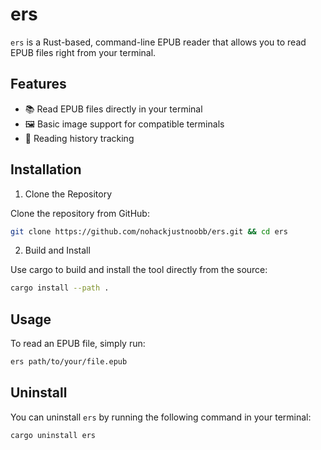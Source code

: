 # ers

`ers` is a Rust-based, command-line EPUB reader that allows you to read EPUB files right from your terminal.

## Features

- 📚 Read EPUB files directly in your terminal
- 🖼️ Basic image support for compatible terminals
- 📖 Reading history tracking

## Installation

1. Clone the Repository

Clone the repository from GitHub:

```bash
git clone https://github.com/nohackjustnoobb/ers.git && cd ers
```

2. Build and Install

Use cargo to build and install the tool directly from the source:

```bash
cargo install --path .
```

## Usage

To read an EPUB file, simply run:

```bash
ers path/to/your/file.epub
```

## Uninstall

You can uninstall `ers` by running the following command in your terminal:

```bash
cargo uninstall ers
```
